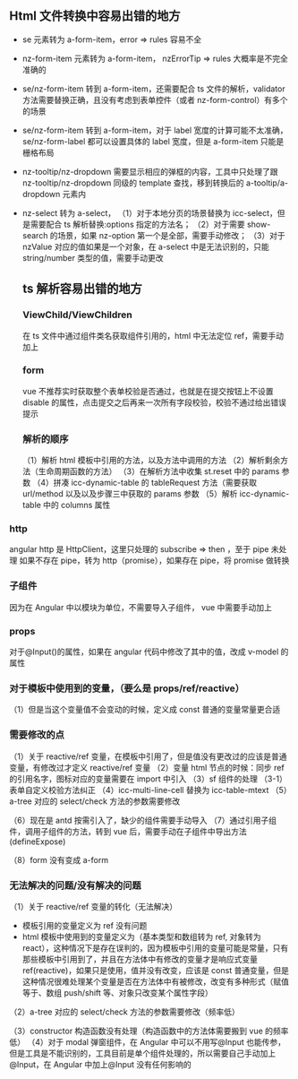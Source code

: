 ## Html 文件转换中容易出错的地方

- se 元素转为 a-form-item，error => rules 容易不全
- nz-form-item 元素转为 a-form-item， nzErrorTip => rules 大概率是不完全准确的
- se/nz-form-item 转到 a-form-item，还需要配合 ts 文件的解析，validator 方法需要替换正确，且没有考虑到表单控件（或者 nz-form-control）有多个的场景
- se/nz-form-item 转到 a-form-item，对于 label 宽度的计算可能不太准确，se/nz-form-label 都可以设置具体的 label 宽度，但是 a-form-item 只能是栅格布局
- nz-tooltip/nz-dropdown 需要显示相应的弹框的内容，工具中只处理了跟 nz-tooltip/nz-dropdown 同级的 template 查找，移到转换后的 a-tooltip/a-dropdown 元素内
- nz-select 转为 a-select，
  （1）对于本地分页的场景替换为 icc-select，但是需要配合 ts 解析替换:options 指定的方法名；
  （2）对于需要 show-search 的场景，如果 nz-option 第一个是全部，需要手动修改；
  （3）对于 nzValue 对应的值如果是一个对象，在 a-select 中是无法识别的，只能 string/number 类型的值，需要手动更改

  ## ts 解析容易出错的地方

  ### ViewChild/ViewChildren

  在 ts 文件中通过组件类名获取组件引用的，html 中无法定位 ref，需要手动加上

  ### form

  vue 不推荐实时获取整个表单校验是否通过，也就是在提交按钮上不设置 disable 的属性，点击提交之后再来一次所有字段校验，校验不通过给出错误提示

  ### 解析的顺序

  （1）解析 html 模板中引用的方法，以及方法中调用的方法
  （2）解析剩余方法（生命周期函数的方法）
  （3）在解析方法中收集 st.reset 中的 params 参数
  （4）拼凑 icc-dynamic-table 的 tableRequest 方法（需要获取 url/method 以及以及步骤三中获取的 params 参数
  （5）解析 icc-dynamic-table 中的 columns 属性

### http

angular http 是 HttpClient，这里只处理的 subscribe => then ，至于 pipe 未处理
如果不存在 pipe，转为 http（promise），如果存在 pipe，将 promise 做转换

### 子组件

因为在 Angular 中以模块为单位，不需要导入子组件， vue 中需要手动加上

### props

对于@Input()的属性，如果在 angular 代码中修改了其中的值，改成 v-model 的属性

### 对于模板中使用到的变量，（要么是 props/ref/reactive）

（1）但是当这个变量值不会变动的时候，定义成 const 普通的变量常量更合适

### 需要修改的点

（1）关于 reactive/ref 变量，在模板中引用了，但是值没有更改过的应该是普通变量，有修改过才定义 reactive/ref 变量
（2）变量 html 节点的时候：同步 ref 的引用名字，图标对应的变量需要在 import 中引入
（3）sf 组件的处理
（3-1）表单自定义校验方法纠正
（4）icc-multi-line-cell 替换为 icc-table-mtext
（5）a-tree 对应的 select/check 方法的参数需要修改

（6）现在是 antd 按需引入了，缺少的组件需要手动导入
（7）通过引用子组件，调用子组件的方法，转到 vue 后，需要手动在子组件中导出方法(defineExpose)

（8）form 没有变成 a-form

### 无法解决的问题/没有解决的问题

（1）关于 reactive/ref 变量的转化（无法解决）

- 模板引用的变量定义为 ref 没有问题
- html 模板中使用到的变量定义为（基本类型和数组转为 ref, 对象转为 react），这种情况下是存在误判的，因为模板中引用的变量可能是常量，只有那些模板中引用到了，并且在方法体中有修改的变量才是响应式变量 ref(reactive)，如果只是使用，值并没有改变，应该是 const 普通变量，但是这种情况很难处理某个变量是否在方法体中有被修改，改变有多种形式（赋值等于、数组 push/shift 等、对象只改变某个属性字段）

（2）a-tree 对应的 select/check 方法的参数需要修改（频率低）

（3）constructor 构造函数没有处理（构造函数中的方法体需要搬到 vue 的频率低）
（4）对于 modal 弹窗组件，在 Angular 中可以不用写@Input 也能传参，但是工具是不能识别的，工具目前是单个组件处理的，所以需要自己手动加上@Input，在 Angular 中加上@Input 没有任何影响的
